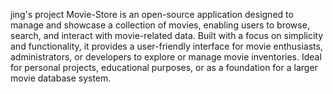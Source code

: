 jing's project
Movie-Store is an open-source application designed to manage and showcase a collection of movies, enabling users to browse, search, and interact with movie-related data. Built with a focus on simplicity and functionality, it provides a user-friendly interface for movie enthusiasts, administrators, or developers to explore or manage movie inventories. Ideal for personal projects, educational purposes, or as a foundation for a larger movie database system.
